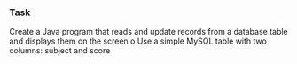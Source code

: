 ### Task
Create a Java program that reads and update records from a database table and displays them on the
screen
o Use a simple MySQL table with two columns: subject and score
